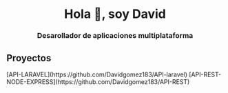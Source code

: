 
<h1 align="center">Hola 👋, soy David</h1>
<h3 align="center">Desarollador de aplicaciones multiplataforma</h3>


<h2>Proyectos</h2>
[API-LARAVEL](https://github.com/Davidgomez183/API-laravel)
[API-REST-NODE-EXPRESS](https://github.com/Davidgomez183/API-REST)





